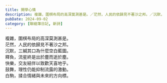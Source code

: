 ```yaml
---
title: 開學心情
description: 複雜，圍棋布局的高深莫測甚是。／茫然，人民的依歸見不著沙之邦。／沉默，三緘其口為什麼空白藍圖。／釋負，流星終是出於塵而逝於塵。／快樂，交友結伴以致歡天喜地乎。／鼓舞，理性仍能抑制流露的激動。／白駒，揉……
pubDate: 2024-09-02
category: [聯絡簿日記, 新詩]
---
```


複雜，圍棋布局的高深莫測甚是。  
茫然，人民的依歸見不著沙之邦。  
沉默，三緘其口為什麼空白藍圖。  
釋負，流星終是出於塵而逝於塵。  
快樂，交友結伴以致歡天喜地乎。  
鼓舞，理性仍能抑制流露的激動。  
白駒，揉合情緒與未來的方向標。
